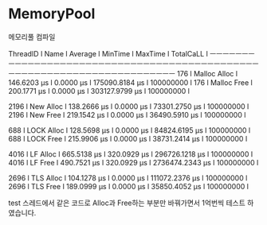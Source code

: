 # MemoryPool
메모리풀 컴파일


ThreadID      l Name              l Average                l MinTime                l MaxTime                l TotalCaLL l
ㅡㅡㅡㅡㅡㅡㅡㅡㅡㅡㅡㅡㅡㅡㅡㅡㅡㅡㅡㅡㅡㅡㅡㅡㅡㅡㅡㅡㅡㅡㅡㅡㅡㅡㅡㅡㅡㅡㅡㅡㅡㅡㅡㅡㅡㅡㅡㅡㅡㅡㅡㅡㅡㅡㅡㅡㅡㅡㅡㅡㅡㅡㅡㅡㅡㅡㅡㅡㅡㅡㅡㅡ
 176          l Malloc Alloc      l 146.6203            μs l 0.0000              μs l 175090.8184         μs l 100000000  l
 176          l Malloc Free       l 200.1771            μs l 0.0000              μs l 303127.9799         μs l 100000000  l

 2196         l New Alloc         l 138.2666            μs l 0.0000              μs l 73301.2750          μs l 100000000  l
 2196         l New Free          l 219.1542            μs l 0.0000              μs l 36490.5910          μs l 100000000  l

 688          l LOCK Alloc        l 128.5698            μs l 0.0000              μs l 84824.6195          μs l 100000000  l
 688          l LOCK Free         l 215.9906            μs l 0.0000              μs l 38731.2414          μs l 100000000  l

 4016         l LF Alloc          l 665.5138            μs l 320.0929            μs l 296726.1218         μs l 100000000  l
 4016         l LF Free           l 490.7521            μs l 320.0929            μs l 2736474.2343        μs l 100000000  l

 2696         l TLS Alloc         l 104.1278            μs l 0.0000              μs l 111072.2376         μs l 100000000  l
 2696         l TLS Free          l 189.0999            μs l 0.0000              μs l 35850.4052          μs l 100000000  l
 
 
 test 스레드에서 같은 코드로 Alloc과 Free하는 부분만 바꿔가면서 1억번씩 테스트 하였습니다.
